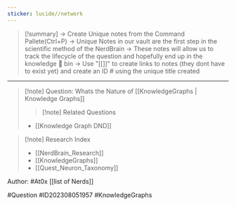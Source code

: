 ```yaml
---
sticker: lucide//network
---
```

>[!summary] 
>-> Create Unique notes from the Command Pallete(Ctrl+P)
>-> Unique Notes in our vault are the first step in the scientific method of the NerdBrain
-> These notes will allow us to track the lifecycle of the question and hopefully end up in the knowledge 🧠 bin
-> Use "[[]]" to create links to notes (they dont have to exist yet) and create an ID # using the unique title created 



---

>[!note] Question: 
> Whats the Nature of [[KnowledgeGraphs | Knowledge Graphs]]
>>[!note] Related Questions
> - [[Knowledge Graph DND]]

>[!note] Research Index
> - [[NerdBrain_Research]]
> - [[KnowledgeGraphs]]
> - [[Quest_Neuron_Taxonomy]]


Author: #At0x [[list of Nerds]]

#Question #ID202308051957 #KnowledgeGraphs
